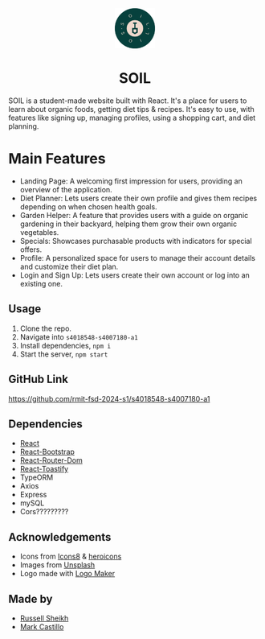<div align="center">
  <img src="public/logo.png" alt="Soil Logo" height="80px">
  <h1>SOIL</h1>
</div>

SOIL is a student-made website built with React. It's a place for users to learn about organic foods, getting diet tips & recipes. It's easy to use, with features like signing up, managing profiles, using a shopping cart, and diet planning.

# Main Features

- Landing Page: A welcoming first impression for users, providing an overview of the application.
- Diet Planner: Lets users create their own profile and gives them recipes depending on when chosen health goals.
- Garden Helper: A feature that provides users with a guide on organic gardening in their backyard, helping them grow their own organic vegetables.
- Specials: Showcases purchasable products with indicators for special offers.
- Profile: A personalized space for users to manage their account details and customize their diet plan.
- Login and Sign Up: Lets users create their own account or log into an existing one.

## Usage

1. Clone the repo.
2. Navigate into `s4018548-s4007180-a1`
3. Install dependencies, `npm i`
4. Start the server, `npm start`

## GitHub Link

https://github.com/rmit-fsd-2024-s1/s4018548-s4007180-a1

## Dependencies

- [React](https://reactjs.org/)
- [React-Bootstrap](https://react-bootstrap.github.io/)
- [React-Router-Dom](https://reactrouter.com/web/guides/quick-start)
- [React-Toastify](https://fkhadra.github.io/react-toastify/introduction/)
- TypeORM
- Axios
- Express
- mySQL
- Cors?????????

## Acknowledgements

- Icons from [Icons8](https://icons8.com/) & [heroicons](https://heroicons.com/)
- Images from [Unsplash](https://unsplash.com/)
- Logo made with [Logo Maker](https://logo.com/)

## Made by

- [Russell Sheikh](https://github.com/Russell0014)
- [Mark Castillo](https://github.com/2trill2code)
